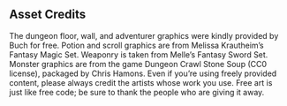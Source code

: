 ## Asset Credits

The dungeon floor, wall, and adventurer graphics were kindly provided by Buch for free. Potion and scroll graphics are from Melissa Krautheim’s Fantasy Magic Set. Weaponry is taken from Melle’s Fantasy Sword Set. Monster graphics are from the game Dungeon Crawl Stone Soup (CC0 license), packaged by Chris Hamons. Even if you’re using freely provided content, please always credit the artists whose work you use. Free art is just like free code; be sure to thank the people who are giving it away.
